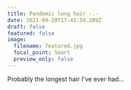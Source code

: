 ```yaml
---
title: Pandemic long hair -.-
date: 2021-09-20T17:43:59.289Z
draft: false
featured: false
image:
  filename: featured.jpg
  focal_point: Smart
  preview_only: false
---
```

Probably the longest hair I've ever had...